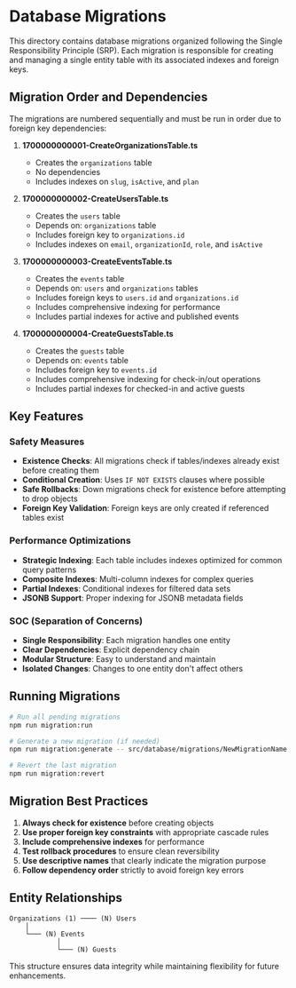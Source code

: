 # Database Migrations

This directory contains database migrations organized following the Single Responsibility Principle (SRP). Each migration is responsible for creating and managing a single entity table with its associated indexes and foreign keys.

## Migration Order and Dependencies

The migrations are numbered sequentially and must be run in order due to foreign key dependencies:

1. **1700000000001-CreateOrganizationsTable.ts**
   - Creates the `organizations` table
   - No dependencies
   - Includes indexes on `slug`, `isActive`, and `plan`

2. **1700000000002-CreateUsersTable.ts**
   - Creates the `users` table
   - Depends on: `organizations` table
   - Includes foreign key to `organizations.id`
   - Includes indexes on `email`, `organizationId`, `role`, and `isActive`

3. **1700000000003-CreateEventsTable.ts**
   - Creates the `events` table
   - Depends on: `users` and `organizations` tables
   - Includes foreign keys to `users.id` and `organizations.id`
   - Includes comprehensive indexing for performance
   - Includes partial indexes for active and published events

4. **1700000000004-CreateGuestsTable.ts**
   - Creates the `guests` table
   - Depends on: `events` table
   - Includes foreign key to `events.id`
   - Includes comprehensive indexing for check-in/out operations
   - Includes partial indexes for checked-in and active guests

## Key Features

### Safety Measures
- **Existence Checks**: All migrations check if tables/indexes already exist before creating them
- **Conditional Creation**: Uses `IF NOT EXISTS` clauses where possible
- **Safe Rollbacks**: Down migrations check for existence before attempting to drop objects
- **Foreign Key Validation**: Foreign keys are only created if referenced tables exist

### Performance Optimizations
- **Strategic Indexing**: Each table includes indexes optimized for common query patterns
- **Composite Indexes**: Multi-column indexes for complex queries
- **Partial Indexes**: Conditional indexes for filtered data sets
- **JSONB Support**: Proper indexing for JSONB metadata fields

### SOC (Separation of Concerns)
- **Single Responsibility**: Each migration handles one entity
- **Clear Dependencies**: Explicit dependency chain
- **Modular Structure**: Easy to understand and maintain
- **Isolated Changes**: Changes to one entity don't affect others

## Running Migrations

```bash
# Run all pending migrations
npm run migration:run

# Generate a new migration (if needed)
npm run migration:generate -- src/database/migrations/NewMigrationName

# Revert the last migration
npm run migration:revert
```

## Migration Best Practices

1. **Always check for existence** before creating objects
2. **Use proper foreign key constraints** with appropriate cascade rules
3. **Include comprehensive indexes** for performance
4. **Test rollback procedures** to ensure clean reversibility
5. **Use descriptive names** that clearly indicate the migration purpose
6. **Follow dependency order** strictly to avoid foreign key errors

## Entity Relationships

```
Organizations (1) ──── (N) Users
    │
    └─── (N) Events
            │
            └─── (N) Guests
```

This structure ensures data integrity while maintaining flexibility for future enhancements.
